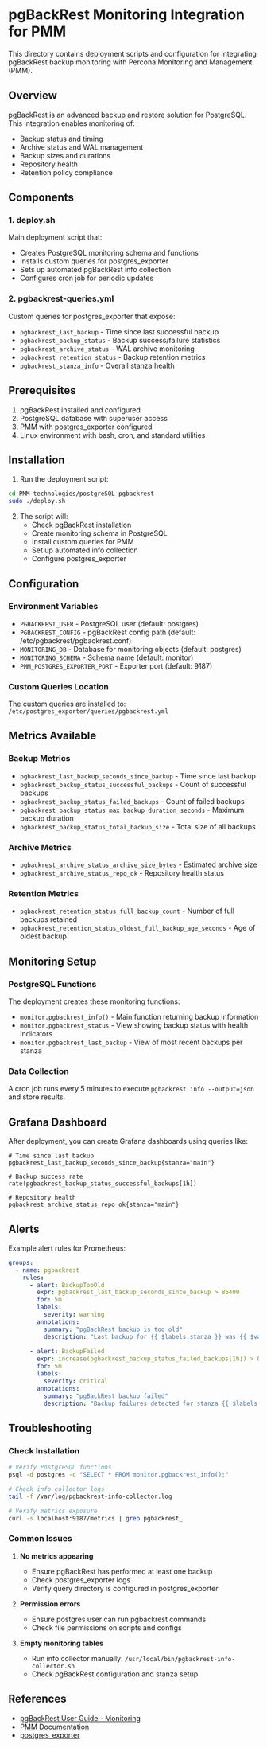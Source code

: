 # pgBackRest Monitoring Integration for PMM

This directory contains deployment scripts and configuration for integrating pgBackRest backup monitoring with Percona Monitoring and Management (PMM).

## Overview

pgBackRest is an advanced backup and restore solution for PostgreSQL. This integration enables monitoring of:
- Backup status and timing
- Archive status and WAL management
- Backup sizes and durations
- Repository health
- Retention policy compliance

## Components

### 1. deploy.sh
Main deployment script that:
- Creates PostgreSQL monitoring schema and functions
- Installs custom queries for postgres_exporter
- Sets up automated pgBackRest info collection
- Configures cron job for periodic updates

### 2. pgbackrest-queries.yml
Custom queries for postgres_exporter that expose:
- `pgbackrest_last_backup` - Time since last successful backup
- `pgbackrest_backup_status` - Backup success/failure statistics
- `pgbackrest_archive_status` - WAL archive monitoring
- `pgbackrest_retention_status` - Backup retention metrics
- `pgbackrest_stanza_info` - Overall stanza health

## Prerequisites

1. pgBackRest installed and configured
2. PostgreSQL database with superuser access
3. PMM with postgres_exporter configured
4. Linux environment with bash, cron, and standard utilities

## Installation

1. Run the deployment script:
```bash
cd PMM-technologies/postgreSQL-pgbackrest
sudo ./deploy.sh
```

2. The script will:
   - Check pgBackRest installation
   - Create monitoring schema in PostgreSQL
   - Install custom queries for PMM
   - Set up automated info collection
   - Configure postgres_exporter

## Configuration

### Environment Variables
- `PGBACKREST_USER` - PostgreSQL user (default: postgres)
- `PGBACKREST_CONFIG` - pgBackRest config path (default: /etc/pgbackrest/pgbackrest.conf)
- `MONITORING_DB` - Database for monitoring objects (default: postgres)
- `MONITORING_SCHEMA` - Schema name (default: monitor)
- `PMM_POSTGRES_EXPORTER_PORT` - Exporter port (default: 9187)

### Custom Queries Location
The custom queries are installed to: `/etc/postgres_exporter/queries/pgbackrest.yml`

## Metrics Available

### Backup Metrics
- `pgbackrest_last_backup_seconds_since_backup` - Time since last backup
- `pgbackrest_backup_status_successful_backups` - Count of successful backups
- `pgbackrest_backup_status_failed_backups` - Count of failed backups
- `pgbackrest_backup_status_max_backup_duration_seconds` - Maximum backup duration
- `pgbackrest_backup_status_total_backup_size` - Total size of all backups

### Archive Metrics
- `pgbackrest_archive_status_archive_size_bytes` - Estimated archive size
- `pgbackrest_archive_status_repo_ok` - Repository health status

### Retention Metrics
- `pgbackrest_retention_status_full_backup_count` - Number of full backups retained
- `pgbackrest_retention_status_oldest_full_backup_age_seconds` - Age of oldest backup

## Monitoring Setup

### PostgreSQL Functions
The deployment creates these monitoring functions:
- `monitor.pgbackrest_info()` - Main function returning backup information
- `monitor.pgbackrest_status` - View showing backup status with health indicators
- `monitor.pgbackrest_last_backup` - View of most recent backups per stanza

### Data Collection
A cron job runs every 5 minutes to execute `pgbackrest info --output=json` and store results.

## Grafana Dashboard

After deployment, you can create Grafana dashboards using queries like:

```promql
# Time since last backup
pgbackrest_last_backup_seconds_since_backup{stanza="main"}

# Backup success rate
rate(pgbackrest_backup_status_successful_backups[1h])

# Repository health
pgbackrest_archive_status_repo_ok{stanza="main"}
```

## Alerts

Example alert rules for Prometheus:

```yaml
groups:
  - name: pgbackrest
    rules:
      - alert: BackupTooOld
        expr: pgbackrest_last_backup_seconds_since_backup > 86400
        for: 5m
        labels:
          severity: warning
        annotations:
          summary: "pgBackRest backup is too old"
          description: "Last backup for {{ $labels.stanza }} was {{ $value }} seconds ago"
      
      - alert: BackupFailed
        expr: increase(pgbackrest_backup_status_failed_backups[1h]) > 0
        for: 5m
        labels:
          severity: critical
        annotations:
          summary: "pgBackRest backup failed"
          description: "Backup failures detected for stanza {{ $labels.stanza }}"
```

## Troubleshooting

### Check Installation
```bash
# Verify PostgreSQL functions
psql -d postgres -c "SELECT * FROM monitor.pgbackrest_info();"

# Check info collector logs
tail -f /var/log/pgbackrest-info-collector.log

# Verify metrics exposure
curl -s localhost:9187/metrics | grep pgbackrest_
```

### Common Issues

1. **No metrics appearing**
   - Ensure pgBackRest has performed at least one backup
   - Check postgres_exporter logs
   - Verify query directory is configured in postgres_exporter

2. **Permission errors**
   - Ensure postgres user can run pgbackrest commands
   - Check file permissions on scripts and configs

3. **Empty monitoring tables**
   - Run info collector manually: `/usr/local/bin/pgbackrest-info-collector.sh`
   - Check pgBackRest configuration and stanza setup

## References

- [pgBackRest User Guide - Monitoring](https://pgbackrest.org/user-guide.html#monitor)
- [PMM Documentation](https://docs.percona.com/percona-monitoring-and-management/)
- [postgres_exporter](https://github.com/prometheus-community/postgres_exporter)